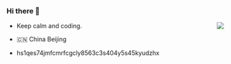 ### Hi there 👋

<img align="right" src="https://github-readme-stats.vercel.app/api?username=v1xingyue&show_icons=true&icon_color=805AD5&text_color=718096&bg_color=ffffff&hide_title=true" />

* Keep calm and coding.

* 🇨🇳 China Beijing

*  hs1qes74jmfcmrfcgcly8563c3s404y5s45kyudzhx 
